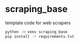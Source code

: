 # scraping_base

template code for web scrapers

``` bash
python -m venv scraping_base
pip install -r requirements.txt    
```
